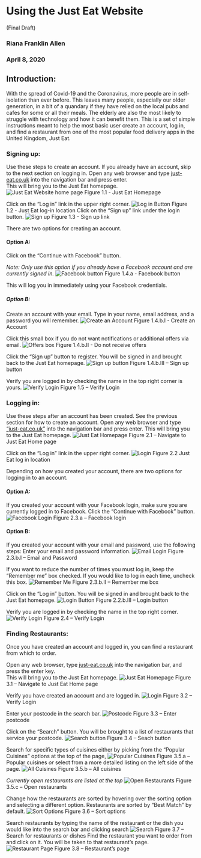 
# Using the Just Eat Website
(Final Draft)

### Riana Franklin Allen
### April 8, 2020

## Introduction: 
With the spread of Covid-19 and the Coronavirus, more people are in self-isolation than ever 
before. This leaves many people, especially our older generation, in a bit of a quandary if 
they have relied on the local pubs and cafes for some or all their meals. The elderly are 
also the most likely to struggle with technology and how it can benefit them. This is a set 
of simple instructions meant to help the most basic user create an account, log in, and find 
a restaurant from one of the most popular food delivery apps in the United Kingdom, Just Eat.

### Signing up: 
Use these steps to create an account. If you already have an account, skip to the next section 
on logging in.
Open any web browser and type [just-eat.co.uk](just-eat.co.uk) into the navigation bar and 
press enter.  
This will bring you to the Just Eat homepage.
![Just Eat Website home page](Images/Homepage.png)
Figure 1.1 - Just Eat Homepage

Click on the “Log in” link in the upper right corner.
![Log in Button](Images/Log_inButton.png)
Figure 1.2 - Just Eat log-in location
Click on the “Sign up” link under the login button.
![Sign up](Images/SignUpLink.png)
Figure 1.3 - Sign up link

There are two options for creating an account.
#### Option A:  
Click on the “Continue with Facebook” button. 

*Note: Only use this option if you 
already have a Facebook account and are currently signed in.*
![Facebook button](Images/FBCreate.png)
Figure 1.4.a - Facebook button

This will log you in immediately using your Facebook credentials.

##### Option B: 
Create an account with your email.
Type in your name, email address, and a password you will remember. 
![Create an Account](Images/SignUpEmail.png)
Figure 1.4.b.I - Create an Account

Click this small box if you do not want notifications or additional offers via email.
![Offers box](Images/DealsBox.png)
Figure 1.4.b.II - Do not receive offers

Click the “Sign up” button to register. You will be signed in and brought back to the Just 
Eat homepage.
![Sign up button](Images/SignUpButton.png)
Figure 1.4.b.III – Sign up button

Verify you are logged in by checking the name in the top right corner is yours.
![Verify Login](Images/Verify.png)
Figure 1.5 – Verify Login


### Logging in: 
Use these steps after an account has been created. See the previous section for how to 
create an account.
Open any web browser and type [“just-eat.co.uk”](just-eat.co.uk) into the navigation bar 
and press enter.  This will bring you to the Just Eat homepage.
![Just Eat Homepage](Images/Homepage.png)
Figure 2.1 – Navigate to Just Eat Home page

Click on the “Log in” link in the upper right corner.
![Login](Images/Log_inButton.png)
Figure 2.2 Just Eat log in location


Depending on how you created your account, there are two options for logging in to 
an account.

#### Option A: 
If you created your account with your Facebook login, make sure you are currently 
logged in to Facebook. Click the “Continue with Facebook” button. 
![Facebook Login](Images/LoginFB.png)
Figure 2.3.a – Facebook login 
#### Option B: 
If you created your account with your email and password, use the following steps:
Enter your email and password information.
![Email Login](Images/LoginEmail.png)
Figure 2.3.b.I – Email and Password

If you want to reduce the number of times you must log in, keep the “Remember me” 
box checked. 
If you would like to log in each time, uncheck this box.
![Remember Me](Images/RememberMe.png)
Figure 2.3.b.II – Remember me box

Click on the “Log in” button. You will be signed in and brought back to the Just 
Eat homepage.
![Login Button](Images/LoginButton)
Figure 2.2.b.III – Login button

Verify you are logged in by checking the name in the top right corner.
![Verify Login](Images/Verify.png)
Figure 2.4 – Verify Login

### Finding Restaurants: 
Once you have created an account and logged in, you can find a restaurant from 
which to order.

Open any web browser, type [just-eat.co.uk](just-eat.co.uk) into the navigation bar, and 
press the enter key.  
This will bring you to the Just Eat homepage.
![Just Eat Homepage](Images/Homepage.png)
Figure 3.1 – Navigate to Just Eat Home page

Verify you have created an account and are logged in. 
![Login](Images/Verify.png)
Figure 3.2 – Verify Login


Enter your postcode in the search bar. 
![Postcode](Images/Postcode.png)
Figure 3.3 – Enter postcode
	
Click on the “Search” button. You will be brought to a list of restaurants that 
service your postcode.
![Search button](Images/RestaurantSearch.png)
Figure 3.4 – Seach button

Search for specific types of cuisines either by picking from the “Popular 
Cuisines” options at the top of the page,
![Popular Cuisines](Images/PopularCuisine.png)
Figure 3.5.a – Popular cuisines
*or* select from a more detailed listing on the left side of the page.
![All Cuisines](Images/NameSearch.png)
Figure 3.5.b – All cuisines

*Currently open restaurants are listed at the top*
![Open Restaurants](Images/OpenRestaurants.png)
Figure 3.5.c – Open restaurants

Change how the restaurants are sorted by hovering over the sorting option and 
selecting a different option. Restaurants are sorted by “Best Match” by default.
![Sort Options](Images/Sort.png)
Figure 3.6 – Sort options

Search restaurants by typing the name of the restaurant or the dish you would 
like into the search bar and clicking search
![Search](Images/NameSearch.png)
Figure 3.7 – Search for restaurants or dishes
Find the restaurant you want to order from and click on it. You will be taken 
to that restaurant’s page.
![Restaurant Page](Images/RestaurantPage.png)
Figure 3.8 – Restaurant’s page

